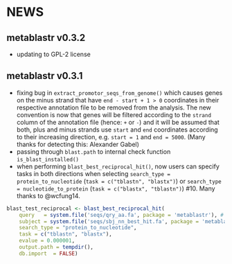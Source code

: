 # NEWS

## metablastr v0.3.2

- updating to GPL-2 license 

## metablastr v0.3.1

- fixing bug in `extract_promotor_seqs_from_genome()` which causes genes on the minus strand that have `end - start + 1 > 0` coordinates in their respective annotation file to be removed from the analysis. The new convention is now that genes will be filtered according to the `strand` column
of the annotation file (hence: `+` or `-`) and it will be assumed that both, plus and minus strands use `start` and `end` coordinates according to their increasing direction, e.g. `start = 1` and `end = 5000`. (Many thanks for detecting this: Alexander Gabel) 
- passing through `blast.path` to internal check function `is_blast_installed()`
- when performing `blast_best_reciprocal_hit()`, now users can specify tasks in both directions when selecting `search_type = protein_to_nucleotide` (`task = c("tblastn", "blastx")`) or `search_type = nucleotide_to_protein` (`task = c("blastx", "tblastn")`) #10. Many thanks to @wcfung14.
```r
blast_test_reciprocal <- blast_best_reciprocal_hit(
    query   = system.file('seqs/qry_aa.fa', package = 'metablastr'), # protein sequence
    subject = system.file('seqs/sbj_nn_best_hit.fa', package = 'metablastr'), # nucleotide sequence
    search_type = "protein_to_nucleotide",
    task = c("tblastn", "blastx"),
    evalue = 0.000001,
    output.path = tempdir(),
    db.import  = FALSE)
```
